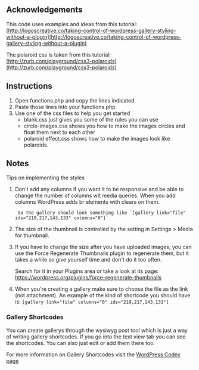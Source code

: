 ## Acknowledgements
This code uses examples and ideas from this tutorial: [http://logoscreative.co/taking-control-of-wordpress-gallery-styling-without-a-plugin](http://logoscreative.co/taking-control-of-wordpress-gallery-styling-without-a-plugin)

The polaroid css is taken from this tutorial: [http://zurb.com/playground/css3-polaroids](http://zurb.com/playground/css3-polaroids)

## Instructions

1. Open functions.php and copy the lines indicated
2. Paste those lines into your functions.php
3. Use one of the css files to help you get started
    * blank.css just gives you some of the rules you can use
    * circle-images.css shows you how to make the images circles and float them next to each other
    * polaroid effect.css shows how to make the images look like polaroids.  

## Notes
Tips on implementing the styles

1. Don't add any columns if you want it to be responsive and be able to change the number of columns wit media queries. When you add columns WordPress adds br elements with clears on them.

        So the gallery should look something like `[gallery link="file" ids="219,217,143,133" columns="0"]`

2. The size of the thumbnail is controlled by the setting in Settings > Media for thumbnail.

3. If you have to change the size after you have uploaded images, you can use the Force Regenerate Thumbnails plugin to regenerate them, but it takes a while so give yourself time and don't do it too often.

    Search for it in your Plugins area or take a look at its page: https://wordpress.org/plugins/force-regenerate-thumbnails
    
4. When you're creating a gallery make sure to choose the file as the link (not attachment). An example of the kind of shortcode you should have is:
    `[gallery link="file" columns="0" ids="219,217,143,133"]`

### Gallery Shortcodes
You can create gallerys through the wysiwyg post tool which is just a way of writing gallery shortcodes. If you go into the text view tab you can see the shortcodes. You can also just edit or add them there too. 

For more information on Gallery Shortcodes visit the [WordPress Codex page](http://codex.wordpress.org/Gallery_Shortcode)
